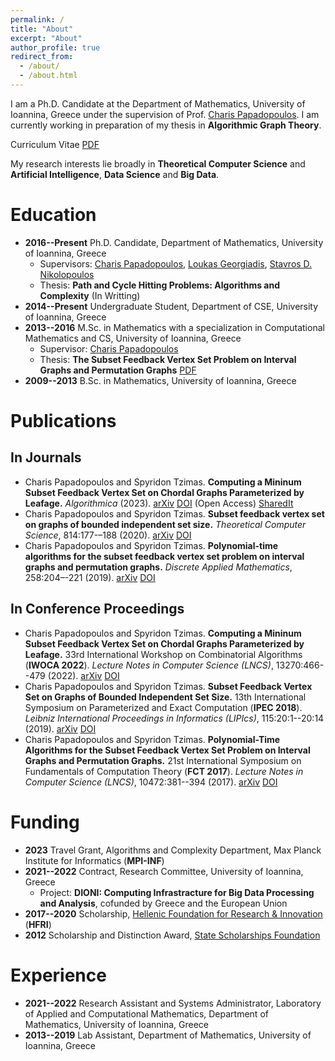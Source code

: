 ```yaml
---
permalink: /
title: "About"
excerpt: "About"
author_profile: true
redirect_from: 
  - /about/
  - /about.html
---
```


I am a Ph.D. Candidate at the Department of Mathematics, University of Ioannina, Greece under the supervision of Prof. [Charis Papadopoulos](https://www.cse.uoi.gr/~charis/). I am currently working in preparation of my thesis in **Algorithmic Graph Theory**.

Curriculum Vitae [PDF](https://stzimas.github.io/files/SpTzimas_CV.pdf)

My research interests lie broadly in **Theoretical Computer Science** and **Artificial Intelligence**, **Data Science** and **Big Data**.

Education
=
* **2016--Present** Ph.D. Candidate, Department of Mathematics, University of Ioannina, Greece
  - Supervisors: [Charis Papadopoulos](https://www.cse.uoi.gr/~charis/), [Loukas Georgiadis](https://www.cse.uoi.gr/~loukas/), [Stavros D. Nikolopoulos](https://www.cse.uoi.gr/~stavros/)
  - Thesis: **Path and Cycle Hitting Problems: Algorithms and Complexity** (In Writting)
* **2014--Present** Undergraduate Student, Department of CSE, University of Ioannina, Greece
* **2013--2016** M.Sc. in Mathematics with a specialization in Computational Mathematics and CS, University of Ioannina, Greece
  - Supervisor: [Charis Papadopoulos](https://www.cse.uoi.gr/~charis/)
  - Thesis: **The Subset Feedback Vertex Set Problem on Interval Graphs and Permutation Graphs** [PDF](https://stzimas.github.io/files/SpTzimas_MSc_Thesis.pdf)
* **2009--2013** B.Sc. in Mathematics, University of Ioannina, Greece

Publications
=

In Journals
-
* Charis Papadopoulos and Spyridon Tzimas. **Computing a Mininum Subset Feedback Vertex Set on Chordal Graphs Parameterized by Leafage.** _Algorithmica_ (2023). [arXiv](https://arxiv.org/abs/2103.03035) [DOI](https://doi.org/10.1007/s00453-023-01149-5) (Open Access) [SharedIt](https://rdcu.be/dgNqx)
* Charis Papadopoulos and Spyridon Tzimas. **Subset feedback vertex set on graphs of bounded independent set size.** _Theoretical Computer Science_, 814:177-–188 (2020). [arXiv](https://arxiv.org/abs/1805.07141) [DOI](https://doi.org/10.1016/j.tcs.2020.01.029)
* Charis Papadopoulos and Spyridon Tzimas. **Polynomial-time algorithms for the subset feedback vertex set problem on interval graphs and permutation graphs.** _Discrete Applied Mathematics_, 258:204–-221 (2019). [arXiv](https://arxiv.org/abs/1701.04634) [DOI](https://doi.org/10.1016/j.dam.2018.11.017)

In Conference Proceedings
-
* Charis Papadopoulos and Spyridon Tzimas. **Computing a Mininum Subset Feedback Vertex Set on Chordal Graphs Parameterized by Leafage.** 33rd International Workshop on Combinatorial Algorithms (**IWOCA 2022**). _Lecture Notes in Computer Science (LNCS)_, 13270:466--479 (2022). [arXiv](https://arxiv.org/abs/2103.03035) [DOI](https://doi.org/10.1007/978-3-031-06678-8_34)
* Charis Papadopoulos and Spyridon Tzimas. **Subset Feedback Vertex Set on Graphs of Bounded Independent Set Size.** 13th International Symposium on Parameterized and Exact  Computation (**IPEC 2018**). _Leibniz International Proceedings in Informatics (LIPIcs)_, 115:20:1--20:14 (2019). [arXiv](https://arxiv.org/abs/1805.07141) [DOI](https://doi.org/10.4230/LIPIcs.IPEC.2018.20)
* Charis Papadopoulos and Spyridon Tzimas. **Polynomial-Time Algorithms for the Subset Feedback Vertex Set Problem on Interval Graphs and Permutation Graphs.** 21st International Symposium on Fundamentals of Computation Theory (**FCT 2017**). _Lecture Notes in Computer Science (LNCS)_, 10472:381--394 (2017). [arXiv](https://arxiv.org/abs/1701.04634) [DOI](https://doi.org/10.1007/978-3-662-55751-8_30)

Funding
=
* **2023** Travel Grant, Algorithms and Complexity Department, Max Planck Institute for Informatics (**MPI-INF**)
* **2021--2022** Contract, Research Committee, University of Ioannina, Greece
  - Project: **DIONI: Computing Infrastracture for Big Data Processing and Analysis**, cofunded by Greece and the European Union
* **2017--2020** Scholarship, [Hellenic Foundation for Research & Innovation](https://www.elidek.gr/en/) (**HFRI**)
* **2012** Scholarship and Distinction Award, [State Scholarships Foundation](https://www.iky.gr/en/)

Experience
=
* **2021--2022** Research Assistant and Systems Administrator, Laboratory of Applied and Computational Mathematics, Department of Mathematics, University of Ioannina, Greece
* **2013--2019** Lab Assistant, Department of Mathematics, University of Ioannina, Greece
